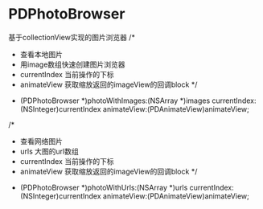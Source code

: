 # PDPhotoBrowser
基于collectionView实现的图片浏览器
/*
 * 查看本地图片
 * 用image数组快速创建图片浏览器
 * currentIndex 当前操作的下标
 * animateView 获取缩放返回的imageView的回调block
 */
+ (PDPhotoBrowser *)photoWithImages:(NSArray *)images currentIndex:(NSInteger)currentIndex animateView:(PDAnimateView)animateView;

/*
 * 查看网络图片
 * urls 大图的url数组
 * currentIndex 当前操作的下标
 * animateView 获取缩放返回的imageView的回调block
 */
+ (PDPhotoBrowser *)photoWithUrls:(NSArray *)urls currentIndex:(NSInteger)currentIndex animateView:(PDAnimateView)animateView;

